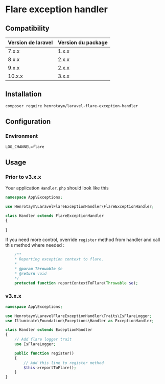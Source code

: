 # Flare exception handler

## Compatibility

| Version de laravel | Version du package |
|--|--|
| 7.x.x | 1.x.x |
| 8.x.x | 2.x.x |
| 9.x.x | 2.x.x |
| 10.x.x | 3.x.x |

## Installation

    composer require henrotaym/laravel-flare-exception-handler

## Configuration

### Environment

```shell
LOG_CHANNEL=flare
```

## Usage
### Prior to v3.x.x
Your application `Handler.php` should look like this

```php
namespace App\Exceptions;

use Henrotaym\LaravelFlareExceptionHandler\FlareExceptionHandler;

class Handler extends FlareExceptionHandler
{
    
}
```

If you need more control, override `register` method from handler and call this method where needed :
```php
    /**
    * Reporting exception context to flare.
    * 
    * @param Throwable $e
    * @return void
    */
    protected function reportContextToFlare(Throwable $e);
```

### v3.x.x
```php
namespace App\Exceptions;

use Henrotaym\LaravelFlareExceptionHandler\Traits\IsFlareLogger;
use Illuminate\Foundation\Exceptions\Handler as ExceptionHandler;

class Handler extends ExceptionHandler
{
    // Add flare logger trait
    use IsFlareLogger;

    public function register()
    {
        // Add this line to register method
        $this->reportToFlare();
    }
}
```
